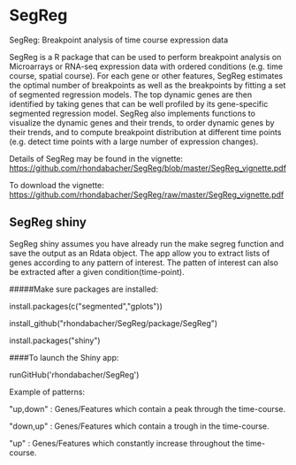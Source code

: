 # SegReg
SegReg: Breakpoint analysis of time course expression data

SegReg is a R package that can be used to perform breakpoint analysis on Microarrays or RNA-seq expression data 
with ordered conditions (e.g. time course, spatial course). For each gene or other features, SegReg estimates the optimal number of 
breakpoints as well as the breakpoints by fitting a set of segmented regression models. The top dynamic genes are then identified 
by taking genes that can be well profiled by its gene-specific segmented regression model. SegReg also implements functions to visualize 
the dynamic genes and their trends, to order dynamic genes by their trends, and to compute breakpoint distribution at different 
time points (e.g. detect time points with a large number of expression changes).

Details of SegReg may be found in the vignette:
https://github.com/rhondabacher/SegReg/blob/master/SegReg_vignette.pdf

To download the vignette:
https://github.com/rhondabacher/SegReg/raw/master/SegReg_vignette.pdf


## SegReg shiny

SegReg shiny assumes you have already run the make segreg function and save the output as an Rdata object. The app allow you to extract lists of genes according to any pattern of interest. The patten of interest can also be extracted after a given condition(time-point).

#####Make sure packages are installed:

install.packages(c("segmented","gplots")) 

install_github("rhondabacher/SegReg/package/SegReg")

install.packages("shiny")


####To launch the Shiny app:

runGitHub('rhondabacher/SegReg')

Example of patterns:

"up,down" : Genes/Features which contain a peak through the time-course.

"down,up" : Genes/Features which contain a trough in the time-course.

"up" : Genes/Features which constantly increase throughout the time-course.

